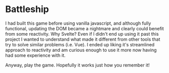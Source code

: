 # Battleship

I had built this game before using vanilla javascript, and although fully
functional, updating the DOM became a nightmare and clearly could benefit from
some reactivity.  Why Svelte? Even if I didn't end up using it past this project
I wanted to understand what made it different from other tools that try to solve
similar problems (i.e. Vue).
I ended up liking it's streamlined approach to reactivity and am curious enough
to use it more now having had some experience with it.

Anyway, play the game. Hopefully it works just how you remember it!
